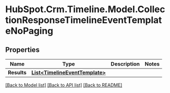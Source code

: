 # HubSpot.Crm.Timeline.Model.CollectionResponseTimelineEventTemplateNoPaging

## Properties

Name | Type | Description | Notes
------------ | ------------- | ------------- | -------------
**Results** | [**List&lt;TimelineEventTemplate&gt;**](TimelineEventTemplate.md) |  | 

[[Back to Model list]](../README.md#documentation-for-models) [[Back to API list]](../README.md#documentation-for-api-endpoints) [[Back to README]](../README.md)


